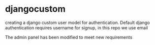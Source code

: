 # djangocustom
creating a django custom user model for authentication.
Default django authentication requires username for signup, in this repo we use email

The admin panel has been modified to meet new requirements

